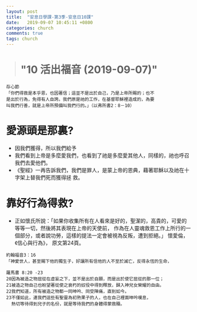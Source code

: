 ```yaml
---
layout: post
title:  "安息日學課-第3季-安息日10課"
date:   2019-09-07 10:45:11 +0800
categories: church
comments: true
tags: church 
---
```



># "10 活出福音 (2019-09-07)" 

~~~
存心節
「你們得救是本乎恩，也因著信；這並不是出於自己，乃是上帝所賜的；也不
是出於行為，免得有人自誇。我們原是祂的工作，在基督耶穌裡造成的，為要
叫我們行善，就是上帝所預備叫我們行的。」（以弗所書2：8－10）
~~~


# 愛源頭是那裏?
- 因我們獲得，所以我們給予
- 我們看到上帝是多麼愛我們，也看到了祂是多麼愛其他人，同樣的，祂也呼召我們去愛他們。
- 《聖經》一再告訴我們，我們是罪人，是蒙上帝的恩典，藉著耶穌以及祂在十字架上替我們死而獲得拯
救。


# 靠好行為得救?
- 正如懷氏所說：「如果你收集所有在人看來是好的，聖潔的，高貴的，可愛的等等一切，然後將其表現在上帝的天使前，
作為在人靈魂救恩工作上所行的一個部分，或者說功勞，這樣的提法一定會被視為反叛，遭到拒絕。」 懷愛倫，《信心與行為》，
原文第24頁。




~~~
約翰福音3：16
「神愛世人，甚至賜下他的獨生子，好讓所有信他的人不至於滅亡，反得永恆的生命，
~~~


~~~
羅馬書 8:20 -23
20因為被造之物屈從在虛妄之下，並不是出於自願，而是出於使它屈從的那一位；
21被造之物自己也盼望著從使之衰朽的奴役中得到釋放，歸入神兒女榮耀的自由。
22我們知道，所有被造之物都一同呻吟、同受陣痛，直到如今。
23不僅如此，連我們這些有聖靈為初熟果子的人，也在自己裡面呻吟嘆息，
  熱切等待得到兒子的名份，就是等待我們的身體得蒙救贖。
~~~
